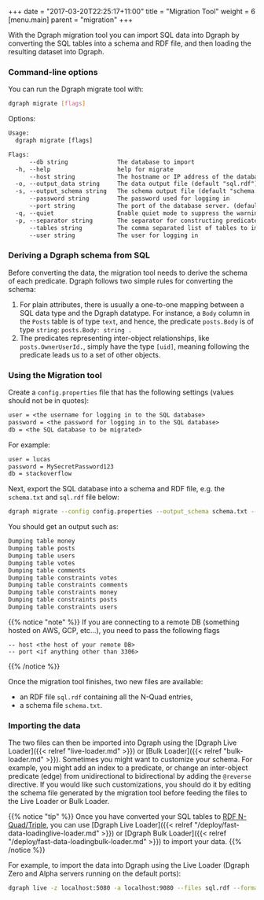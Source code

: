 +++
date = "2017-03-20T22:25:17+11:00"
title = "Migration Tool"
weight = 6
[menu.main]
    parent = "migration"
+++

With the Dgraph migration tool you can import SQL data into Dgraph by converting
the SQL tables into a schema and RDF file, and then loading the resulting dataset
into Dgraph.

### Command-line options

You can run the Dgraph migrate tool with:

```sh
dgraph migrate [flags]
```

Options:

```txt
Usage:
  dgraph migrate [flags]

Flags:
      --db string              The database to import
  -h, --help                   help for migrate
      --host string            The hostname or IP address of the database server. (default "localhost")
  -o, --output_data string     The data output file (default "sql.rdf")
  -s, --output_schema string   The schema output file (default "schema.txt")
      --password string        The password used for logging in
      --port string            The port of the database server. (default "3306")
  -q, --quiet                  Enable quiet mode to suppress the warning logs
  -p, --separator string       The separator for constructing predicate names (default ".")
      --tables string          The comma separated list of tables to import, an empty string means importing all tables in the database
      --user string            The user for logging in
```

### Deriving a Dgraph schema from SQL

Before converting the data, the migration tool needs to derive the schema of each predicate.
Dgraph follows two simple rules for converting the schema:

1. For plain attributes, there is usually a one-to-one mapping between a SQL data type and the
Dgraph datatype. For instance, a `Body` column in the `Posts` table is of type `text`,
and hence, the predicate `posts.Body` is of type `string`: `posts.Body: string .`
2. The predicates representing inter-object relationships, like `posts.OwnerUserId.`, simply have the type
`[uid]`, meaning following the predicate leads us to a set of other objects.


### Using the Migration tool

Create a `config.properties` file that has the following settings (values should not be in quotes):

```txt
user = <the username for logging in to the SQL database>
password = <the password for logging in to the SQL database>
db = <the SQL database to be migrated>
```

For example:

```txt
user = lucas
password = MySecretPassword123
db = stackoverflow
```

Next, export the SQL database into a schema and RDF file, e.g. the `schema.txt` and `sql.rdf` file below:
```sh
dgraph migrate --config config.properties --output_schema schema.txt --output_data sql.rdf
```

You should get an output such as:

```txt
Dumping table money
Dumping table posts
Dumping table users
Dumping table votes
Dumping table comments
Dumping table constraints votes
Dumping table constraints comments
Dumping table constraints money
Dumping table constraints posts
Dumping table constraints users
```

{{% notice "note" %}}
If you are connecting to a remote DB (something hosted on AWS, GCP, etc...), you need to pass the following flags
```
-- host <the host of your remote DB>
-- port <if anything other than 3306>
```
{{% /notice %}}

Once the migration tool finishes, two new files are available:

- an RDF file `sql.rdf` containing all the N-Quad entries,
- a schema file `schema.txt`.

### Importing the data

The two files can then be imported into Dgraph using the [Dgraph Live Loader]({{< relref "live-loader.md" >}})
or [Bulk Loader]({{< relref "bulk-loader.md" >}}). Sometimes you might want to customize your schema.
For example, you might add an index to a predicate, or change an inter-object predicate (edge) from
unidirectional to bidirectional by adding the `@reverse` directive. If you would like such customizations, you should do it by editing
the schema file generated by the migration tool before feeding the files to the Live Loader or Bulk Loader.

{{% notice "tip" %}}
Once you have converted your SQL tables to [RDF N-Quad/Triple](https://www.w3.org/TR/n-quads/), 
you can use [Dgraph Live Loader]({{< relref "/deploy/fast-data-loadinglive-loader.md" >}}) or 
[Dgraph Bulk Loader]({{< relref "/deploy/fast-data-loadingbulk-loader.md" >}}) to import your data.
{{% /notice %}}

For example, to import the data into Dgraph using the Live Loader (Dgraph Zero and Alpha servers running on the default ports):

```sh
dgraph live -z localhost:5080 -a localhost:9080 --files sql.rdf --format=rdf --schema schema.txt
```
